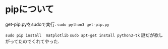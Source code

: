 # pipについて 
get-pip.pyをsudoで実行.
`sudo python3 get-pip.py`

`sudo pip install  matplotlib`
`sudo apt-get install python3-tk`
謎だが欲しがってたのでくれてやった.
